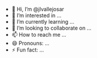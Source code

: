 - 👋 Hi, I’m @jlvallejosar
- 👀 I’m interested in ...
- 🌱 I’m currently learning ...
- 💞️ I’m looking to collaborate on ...
- 📫 How to reach me ...
- 😄 Pronouns: ...
- ⚡ Fun fact: ...

<!---
jlvallejosar/jlvallejosar is a ✨ special ✨ repository because its `README.md` (this file) appears on your GitHub profile.
You can click the Preview link to take a look at your changes.
--->
